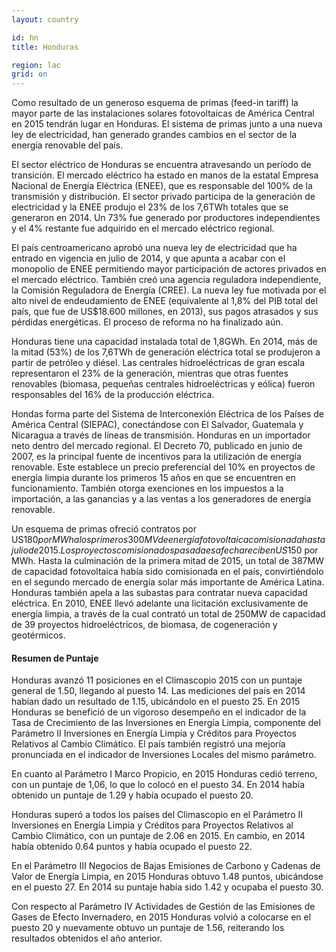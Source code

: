 ```yaml
---
layout: country

id: hn
title: Honduras

region: lac
grid: on
---
```

Como resultado de un generoso esquema de primas (feed-in tariff) la mayor parte de las instalaciones solares fotovoltaicas de América Central en 2015 tendrán lugar en Honduras. El sistema de primas junto a una nueva ley de electricidad, han generado grandes cambios en el sector de la energía renovable del país.

El sector eléctrico de Honduras se encuentra atravesando un período de transición. El mercado eléctrico ha estado en manos de la estatal Empresa Nacional de Energía Eléctrica (ENEE), que es responsable del 100% de la transmisión y distribución. El sector privado participa de la generación de electricidad y la ENEE produjo el 23% de los 7,6TWh totales que se generaron en 2014. Un 73% fue generado por productores independientes y el 4% restante fue adquirido en el mercado eléctrico regional.

El país centroamericano aprobó una nueva ley de electricidad que ha entrado en vigencia en julio de 2014, y que apunta a acabar con el monopolio de ENEE permitiendo mayor participación de actores privados en el mercado eléctrico. También creó una agencia reguladora independiente, la Comisión Reguladora de Energía (CREE). La nueva ley fue motivada por el alto nivel de endeudamiento de ENEE (equivalente al 1,8% del PIB total del país, que fue de US$18.600 millones, en 2013), sus pagos atrasados y sus pérdidas energéticas. El proceso de reforma no ha finalizado aún.

Honduras tiene una capacidad instalada total de 1,8GWh. En 2014, más de la mitad (53%) de los 7,6TWh de generación eléctrica total se produjeron a partir de petróleo y diésel. Las centrales hidroeléctricas de gran escala representaron el 23% de la generación, mientras que otras fuentes renovables (biomasa, pequeñas centrales hidroeléctricas y eólica) fueron responsables del 16% de la producción eléctrica.

Hondas forma parte del Sistema de Interconexión Eléctrica de los Países de América Central (SIEPAC), conectándose con El Salvador, Guatemala y Nicaragua a través de líneas de transmisión. Honduras en un importador neto dentro del mercado regional.
El Decreto 70, publicado en junio de 2007, es la principal fuente de incentivos para la utilización de energía renovable. Este establece un precio preferencial del 10% en proyectos de energía limpia durante los primeros 15 años en que se encuentren en funcionamiento. También otorga exenciones en los impuestos a la importación, a las ganancias y a las ventas a los generadores de energía renovable.

Un esquema de primas ofreció contratos por US$180 por MWh a los primeros 300MV de energía fotovoltaica comisionada hasta julio de 2015. Los proyectos comisionados pasada esa fecha reciben US$150 por MWh.
Hasta la culminación de la primera mitad de 2015, un total de 387MW de capacidad  fotovoltaica había sido comisionada en el país, convirtiéndolo en el segundo mercado de energía solar más importante de América Latina.
Honduras también apela a las subastas para contratar nueva capacidad eléctrica. En 2010, ENEE llevó adelante una licitación exclusivamente de energía limpia, a través de la cual contrató un total de 250MW de capacidad de 39 proyectos hidroeléctricos, de biomasa, de cogeneración y geotérmicos.

#### Resumen de Puntaje

Honduras avanzó 11 posiciones en el Climascopio 2015 con un puntaje general de 1.50, llegando al puesto 14. Las mediciones del país en 2014 habían dado un resultado de 1.15, ubicándolo en el puesto 25.
En 2015 Honduras se benefició de un vigoroso desempeño en el indicador de la Tasa de Crecimiento de las Inversiones en Energía Limpia, componente del Parámetro II Inversiones en Energía Limpia y Créditos para Proyectos Relativos al Cambio Climático. El país también registró una mejoría pronunciada en el indicador de Inversiones Locales del mismo parámetro.

En cuanto al Parámetro I Marco Propicio, en 2015 Honduras cedió terreno, con un puntaje de 1,06, lo que lo colocó en el puesto 34. En 2014 había obtenido un puntaje de 1.29 y había ocupado el puesto 20.

Honduras superó a todos los países del Climascopio en el Parámetro II Inversiones en Energía Limpia y Créditos para Proyectos Relativos al Cambio Climático, con un puntaje de 2.06 en 2015. En cambio, en 2014 había obtenido 0.64 puntos y había ocupado el puesto 22.

En el Parámetro III Negocios de Bajas Emisiones de Carbono y Cadenas de Valor de Energía Limpia, en 2015 Honduras obtuvo 1.48 puntos, ubicándose en el puesto 27. En 2014 su puntaje había sido 1.42 y ocupaba el puesto 30.

Con respecto al Parámetro IV Actividades de Gestión de las Emisiones de Gases de Efecto Invernadero, en 2015 Honduras volvió a colocarse en el puesto 20 y nuevamente obtuvo un puntaje de 1.56, reiterando los resultados obtenidos el año anterior.
